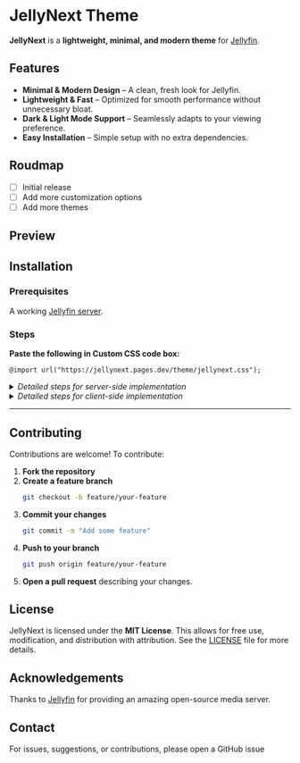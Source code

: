 # JellyNext Theme

**JellyNext** is a **lightweight, minimal, and modern theme** for [Jellyfin](https://jellyfin.org/).

## Features

- **Minimal & Modern Design** – A clean, fresh look for Jellyfin.  
- **Lightweight & Fast** – Optimized for smooth performance without unnecessary bloat.  
- **Dark & Light Mode Support** – Seamlessly adapts to your viewing preference.  
- **Easy Installation** – Simple setup with no extra dependencies.  

## Roudmap

- [ ] Initial release
- [ ] Add more customization options
- [ ] Add more themes

## Preview

## Installation

### Prerequisites

A working [Jellyfin server](https://jellyfin.org/).

### Steps

<b>Paste the following in Custom CSS code box:</b>

	@import url("https://jellynext.pages.dev/theme/jellynext.css");

<details>
  <summary><i>Detailed steps for server-side implementation</i></summary>

1. Open Dashboard from Administration tab in Settings.
2. Select General tab from the side bar.
3. Scroll down to find Custom CSS code box under Branding section.
4. Paste the custom css in Custom CSS code box.
5. Click save
</details>

<details>
  <summary><i>Detailed steps for client-side implementation</i></summary>

1. Open Display tab in Settings.
2. Scroll down to find Custom CSS code box.
3. Paste the custom css in Custom CSS code box.
4. Click save.
</details>


<hr>

## Contributing

Contributions are welcome! To contribute:

1. **Fork the repository**  
2. **Create a feature branch**  
   ```bash
   git checkout -b feature/your-feature
   ```
3. **Commit your changes**  
   ```bash
   git commit -m "Add some feature"
   ```
4. **Push to your branch**  
   ```bash
   git push origin feature/your-feature
   ```
5. **Open a pull request** describing your changes.

## License

JellyNext is licensed under the **MIT License**. This allows for free use, modification, and distribution with attribution. See the [LICENSE](LICENSE) file for more details.

## Acknowledgements

Thanks to [Jellyfin](https://jellyfin.org/) for providing an amazing open-source media server.

## Contact

For issues, suggestions, or contributions, please open a GitHub issue
